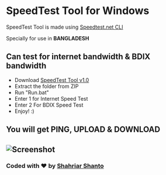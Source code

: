 # SpeedTest Tool for Windows
SpeedTest Tool is made using [Speedtest.net CLI](https://www.speedtest.net/apps/cli)

Specially for use in **BANGLADESH**

## Can test for internet bandwidth & BDIX bandwidth
- Download [SpeedTest Tool v1.0](https://github.com/ShahriarShanto/SpeedTest-Tool/releases/download/v1.0/SpeedTest.Tool.zip)
- Extract the folder from ZIP
- Run "Run.bat"
- Enter 1 for Internet Speed Test
- Enter 2 For BDIX Speed Test
- Enjoy! :)

## You will get PING, UPLOAD & DOWNLOAD
![Screenshot](https://i.ibb.co/JrNSVT4/image.png)
---
### Coded with ♥ by [Shahriar Shanto](https://www.facebook.com/Shahriar1234)
